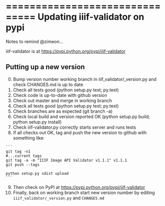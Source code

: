 ===============================
Updating iiif-validator on pypi
===============================

Notes to remind @zimeon...

iiif-validator is at <https://pypi.python.org/pypi/iiif-validator>

Putting up a new version
------------------------

  0. Bump version number working branch in iiif_validator/_version.py and check CHANGES.md is up to date
  1. Check all tests good (python setup.py test; py.test)
  2. Check code is up-to-date with github version
  3. Check out master and merge in working branch
  4. Check all tests good (python setup.py test; py.test)
  5. Check branches are as expected (git branch -a)
  6. Check local build and version reported OK (python setup.py build; python setup.py install)
  7. Check iiif-validator.py correctly starts server and runs tests
  8. If all checks out OK, tag and push the new version to github with something like:

    ```
    git tag -n1
    #...current tags
    git tag -a -m "IIIF Image API Validator v1.1.1" v1.1.1
    git push --tags

    python setup.py sdist upload
    ```

   9. Then check on PyPI at <https://pypi.python.org/pypi/iiif-validator>
  10. Finally, back on working branch start new version number by editing `iiif_validator/_version.py` and `CHANGES.md`

